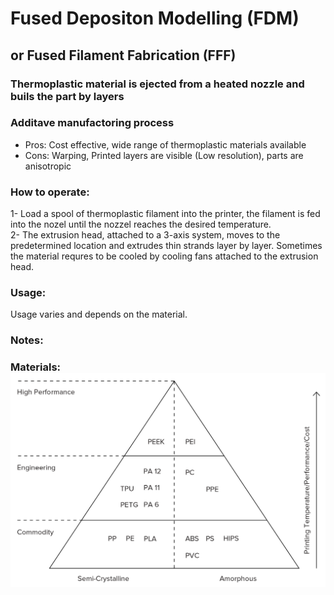 # Fused Depositon Modelling (FDM)
## or Fused Filament Fabrication (FFF)
### Thermoplastic material is ejected from a heated nozzle and buils the part by layers
### Additave manufactoring process 
- Pros: Cost effective, wide range of thermoplastic materials available
- Cons: Warping, Printed layers are visible (Low resolution), parts are anisotropic
### How to operate:
1- Load a spool of thermoplastic filament into the printer, the filament is fed into the nozel until the nozzel reaches the desired temperature.    
2- The extrusion head, attached to a 3-axis system, moves to the predetermined location and extrudes thin strands layer by layer. Sometimes the material requres to be cooled by cooling fans attached to the extrusion head.
### Usage: 
Usage varies and depends on the material.
### Notes:



### Materials: ![Materials](10-thermo-pyramid.png)